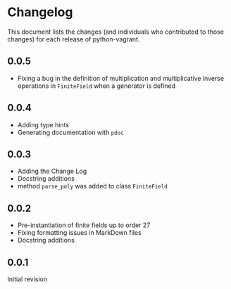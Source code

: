 # Changelog

This document lists the changes (and individuals who contributed to those
changes) for each release of python-vagrant.

## 0.0.5

- Fixing a bug in the definition of multiplication and multiplicative inverse operations in `FiniteField` when a generator is defined

## 0.0.4

- Adding type hints
- Generating documentation with `pdoc`

## 0.0.3

- Adding the Change Log
- Docstring additions
- method `parse_poly` was added to class `FiniteField`

## 0.0.2

- Pre-instantiation of finite fields up to order 27
- Fixing formatting issues in MarkDown files
- Docstring additions

## 0.0.1

Initial revision